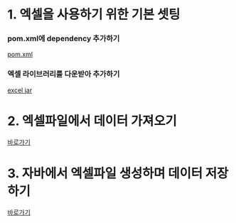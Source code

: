 # 1. 엑셀을 사용하기 위한 기본 셋팅
### pom.xml에 dependency 추가하기
[pom.xml](setting/pom.xml.md)

### 엑셀 라이브러리를 다운받아 추가하기
[excel jar](https://github.com/yeolim2518/limRemote/files/2647621/excel.jar.zip)

# 2. 엑셀파일에서 데이터 가져오기
[바로가기](READ/README.md)

# 3. 자바에서 엑셀파일 생성하며 데이터 저장하기
[바로가기](WRITE/README.md)
